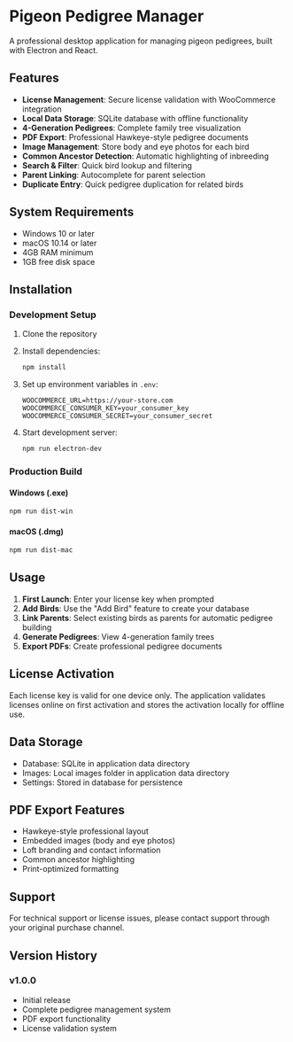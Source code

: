 # Pigeon Pedigree Manager

A professional desktop application for managing pigeon pedigrees, built with Electron and React.

## Features

- **License Management**: Secure license validation with WooCommerce integration
- **Local Data Storage**: SQLite database with offline functionality
- **4-Generation Pedigrees**: Complete family tree visualization
- **PDF Export**: Professional Hawkeye-style pedigree documents
- **Image Management**: Store body and eye photos for each bird
- **Common Ancestor Detection**: Automatic highlighting of inbreeding
- **Search & Filter**: Quick bird lookup and filtering
- **Parent Linking**: Autocomplete for parent selection
- **Duplicate Entry**: Quick pedigree duplication for related birds

## System Requirements

- Windows 10 or later
- macOS 10.14 or later
- 4GB RAM minimum
- 1GB free disk space

## Installation

### Development Setup

1. Clone the repository
2. Install dependencies:
   ```bash
   npm install
   ```

3. Set up environment variables in `.env`:
   ```
   WOOCOMMERCE_URL=https://your-store.com
   WOOCOMMERCE_CONSUMER_KEY=your_consumer_key
   WOOCOMMERCE_CONSUMER_SECRET=your_consumer_secret
   ```

4. Start development server:
   ```bash
   npm run electron-dev
   ```

### Production Build

#### Windows (.exe)
```bash
npm run dist-win
```

#### macOS (.dmg)
```bash
npm run dist-mac
```

## Usage

1. **First Launch**: Enter your license key when prompted
2. **Add Birds**: Use the "Add Bird" feature to create your database
3. **Link Parents**: Select existing birds as parents for automatic pedigree building
4. **Generate Pedigrees**: View 4-generation family trees
5. **Export PDFs**: Create professional pedigree documents

## License Activation

Each license key is valid for one device only. The application validates licenses online on first activation and stores the activation locally for offline use.

## Data Storage

- Database: SQLite in application data directory
- Images: Local images folder in application data directory
- Settings: Stored in database for persistence

## PDF Export Features

- Hawkeye-style professional layout
- Embedded images (body and eye photos)
- Loft branding and contact information
- Common ancestor highlighting
- Print-optimized formatting

## Support

For technical support or license issues, please contact support through your original purchase channel.

## Version History

### v1.0.0
- Initial release
- Complete pedigree management system
- PDF export functionality
- License validation system
